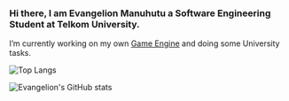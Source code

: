 ### Hi there, I am Evangelion Manuhutu a Software Engineering Student at Telkom University.

I’m currently working on my own [Game Engine](https://github.com/evangelionmanuhutu/ORigin-Engine) and doing some University tasks.

![Top Langs](https://github-readme-stats.vercel.app/api/top-langs/?username=evangelionmanuhutu&hide_progress=false&theme=radical&layout=compact)

![Evangelion's GitHub stats](https://github-readme-stats.vercel.app/api?username=evangelionmanuhutu&show_icons=true&theme=radical)


<!--
**evangelionmanuhutu/evangelionmanuhutu** is a ✨ _special_ ✨ repository because its `README.md` (this file) appears on your GitHub profile.

Here are some ideas to get you started:

- 🔭 I’m currently working on ...
- 🌱 I’m currently learning ...
- 👯 I’m looking to collaborate on ...
- 🤔 I’m looking for help with ...
- 💬 Ask me about ...
- 📫 How to reach me: ...
- 😄 Pronouns: ...
- ⚡ Fun fact: ...
-->
